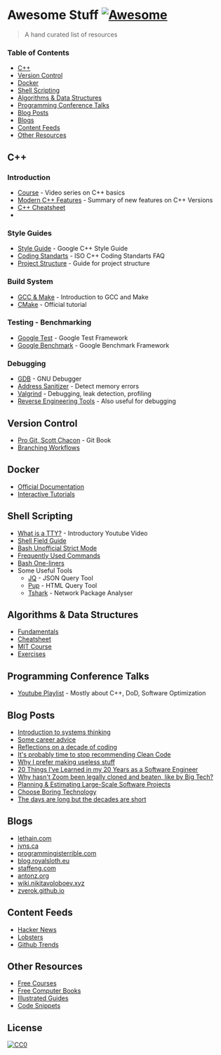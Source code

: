 # Awesome Stuff [![Awesome](https://cdn.rawgit.com/sindresorhus/awesome/d7305f38d29fed78fa85652e3a63e154dd8e8829/media/badge.svg)](https://github.com/sindresorhus/awesome)

> A hand curated list of resources

### Table of Contents

- [C++](#c)
- [Version Control](#version-control)
- [Docker](#docker)
- [Shell Scripting](#shell-scripting)
- [Algorithms & Data Structures](#algorithms--data-structures)
- [Programming Conference Talks](#programming-conference-talks)
- [Blog Posts](#blog-posts)
- [Blogs](#blogs)
- [Content Feeds](#content-feeds)
- [Other Resources](#other-resources)

## C++

### Introduction

- [Course](https://youtube.com/playlist?list=PLlrATfBNZ98dudnM48yfGUldqGD0S4FFb) - Video series on C++ basics
- [Modern C++ Features](https://github.com/AnthonyCalandra/modern-cpp-features/blob/master/README.md) - Summary of new features on C++ Versions
- [C++ Cheatsheet](https://github.com/mortennobel/cpp-cheatsheet)
- 

### Style Guides

- [Style Guide](https://google.github.io/styleguide/cppguide.html) - Google C++ Style Guide
- [Coding Standarts](https://isocpp.org/wiki/faq/coding-standards) -  ISO C++ Coding Standarts FAQ
- [Project Structure](https://api.csswg.org/bikeshed/?force=1&url=https://raw.githubusercontent.com/vector-of-bool/pitchfork/develop/data/spec.bs) - Guide for project structure

### Build System

- [GCC & Make](https://allnetworkportal.info/LearnCoding/cpp/gcc_make.html) - Introduction to GCC and Make
- [CMake](https://cmake.org/cmake/help/latest/guide/tutorial/index.html) - Official tutorial

### Testing - Benchmarking

- [Google Test](http://google.github.io/googletest/) - Google Test Framework
- [Google Benchmark](https://github.com/google/benchmark) - Google Benchmark Framework

### Debugging

- [GDB](http://www.gdbtutorial.com) - GNU Debugger
- [Address Sanitizer](https://clang.llvm.org/docs/AddressSanitizer.html) - Detect memory errors
- [Valgrind](https://www.valgrind.org/docs/manual/quick-start.html#quick-start.intro) - Debugging, leak detection, profiling
- [Reverse Engineering Tools](https://www.thegeekstuff.com/2012/03/reverse-engineering-tools/) - Also useful for debugging

## Version Control

- [Pro Git, Scott Chacon](https://git-scm.com/book/en/v2) - Git Book
- [Branching Workflows](https://medium.com/@patrickporto/4-branching-workflows-for-git-30d0aaee7bf)

## Docker

- [Official Documentation](https://docs.docker.com/)
- [Interactive Tutorials](https://www.katacoda.com/?q=docker)

## Shell Scripting

- [What is a TTY?](https://youtu.be/SYwbEcNrcjI) - Introductory Youtube Video 
- [Shell Field Guide](https://raimonster.com/scripting-field-guide/)
- [Bash Unofficial Strict Mode](http://redsymbol.net/articles/unofficial-bash-strict-mode/)
- [Frequently Used Commands](https://haydenjames.io/90-linux-commands-frequently-used-by-linux-sysadmins)
- [Bash One-liners](https://onceupon.github.io/Bash-Oneliner/)
- Some Useful Tools
	- [JQ](https://github.com/stedolan/jq) - JSON Query Tool
	- [Pup](https://github.com/ericchiang/pup) - HTML Query Tool
	- [Tshark](https://www.wireshark.org/docs/man-pages/tshark.html) - Network Package Analyser

## Algorithms & Data Structures

- [Fundamentals](https://www.geeksforgeeks.org/fundamentals-of-algorithms)
- [Cheatsheet](https://github.com/gibsjose/cpp-cheat-sheet)
- [MIT Course](https://ocw.mit.edu/courses/electrical-engineering-and-computer-science/6-006-introduction-to-algorithms-fall-2011/lecture-videos/)
- [Exercises](https://leetcode.com/problemset/all/)

## Programming Conference Talks

- [Youtube Playlist](https://youtube.com/playlist?list=PL_JxiB6wiK9ZzWZzCUB1rixZFhafaAijw) - Mostly about C++, DoD, Software Optimization

## Blog Posts

- [Introduction to systems thinking](https://lethain.com/systems-thinking/)
- [Some career advice](https://lethain.com/career-advice/)
- [Reflections on a decade of coding](https://scattered-thoughts.net/writing/reflections-on-a-decade-of-coding)
- [It's probably time to stop recommending Clean Code](https://qntm.org/clean)
- [Why I prefer making useless stuff](https://web.eecs.utk.edu/~azh/blog/makinguselessstuff.html)
- [20 Things I’ve Learned in my 20 Years as a Software Engineer](https://www.simplethread.com/20-things-ive-learned-in-my-20-years-as-a-software-engineer/)
- [Why hasn't Zoom been legally cloned and beaten, like by Big Tech?](https://www.quora.com/Why-hasnt-Zoom-been-legally-cloned-and-beaten-like-by-Big-Tech/answer/Neil-Hunt?ch=10&share=e1531dff&srid=u14qy)
- [Planning & Estimating Large-Scale Software Projects](https://tomrussell.co.uk/writing/2021/07/19/estimating-large-scale-software-projects.html)
- [Choose Boring Technology](https://mcfunley.com/choose-boring-technology)
- [The days are long but the decades are short](https://blog.samaltman.com/the-days-are-long-but-the-decades-are-short)

## Blogs

- [lethain.com](https://lethain.com)
- [jvns.ca](https://jvns.ca/)
- [programmingisterrible.com](https://programmingisterrible.com/about)
- [blog.royalsloth.eu](https://blog.royalsloth.eu/#)
- [staffeng.com](https://staffeng.com)
- [antonz.org](https://antonz.org)
- [wiki.nikitavoloboev.xyz](https://wiki.nikitavoloboev.xyz)
- [zverok.github.io](https://zverok.github.io/blog/)
## Content Feeds

- [Hacker News](https://news.ycombinator.com/)
- [Lobsters](https://lobste.rs)
- [Github Trends](https://github.com/trending)

## Other Resources

- [Free Courses](https://training.linuxfoundation.org/resources/?_sft_content_type=free-course)
- [Free Computer Books](https://freecomputerbooks.com/)
- [Illustrated Guides](https://github.com/searchableguy/awesome-illustrated-guides)
- [Code Snippets](snippets.md)

## License

[![CC0](https://i.creativecommons.org/p/zero/1.0/88x31.png)](https://creativecommons.org/publicdomain/zero/1.0/)
